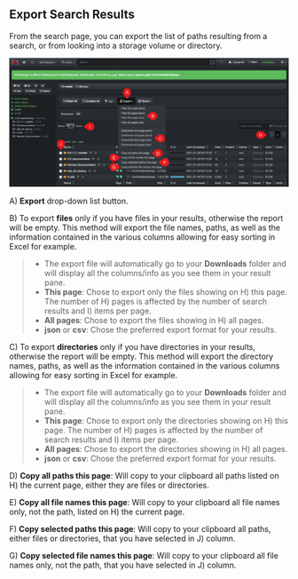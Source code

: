 <h2 id="export">Export Search Results</h2>

From the search page, you can export the list of paths resulting from a search, or from looking into a storage volume or directory.

![Image: Export Search Results](images/image_file_search_results_export.png)

A) **Export**  drop-down list button.

B) To export  **files**  only if you have files in your results, otherwise the report will be empty. This method will export the file names, paths, as well as the information contained in the various columns allowing for easy sorting in Excel for example.
>- The export file will automatically go to your  **Downloads**  folder and will display all the columns/info as you see them in your result pane.
>- **This page**: Chose to export only the files showing on H) this page. The number of H) pages is affected by the number of search results and I) items per page.
>- **All pages**: Chose to export the files showing in H) all pages.
>- **json** or  **csv**: Chose the preferred export format for your results.

C) To export  **directories**  only if you have directories in your results, otherwise the report will be empty. This method will export the directory names, paths, as well as the information contained in the various columns allowing for easy sorting in Excel for example.
>- The export file will automatically go to your  **Downloads**  folder and will display all the columns/info as you see them in your result pane.
>- **This page**: Chose to export only the directories showing on H) this page. The number of H) pages is affected by the number of search results and I) items per page.
>- **All pages**: Chose to export the directories showing in H) all pages.
>- **json**  or  **csv**: Chose the preferred export format for your results.

D) **Copy all paths this page**: Will copy to your clipboard all paths listed on H) the current page, either they are files or directories.

E) **Copy all file names this page**: Will copy to your clipboard all file names only, not the path, listed on H) the current page.

F) **Copy selected paths this page**: Will copy to your clipboard all paths, either files or directories, that you have selected in J) column.

G) **Copy selected file names this page**: Will copy to your clipboard all file names only, not the path, that you have selected in J) column.

